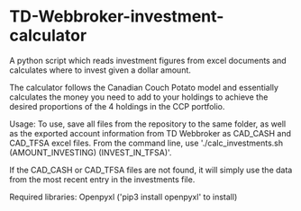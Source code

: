 # TD-Webbroker-investment-calculator
A python script which reads investment figures from excel documents and calculates where to invest given a dollar amount.

The calculator follows the Canadian Couch Potato model and essentially calculates the money you need to add to your holdings to achieve the desired proportions of the 4 holdings in the CCP portfolio.

Usage:
To use, save all files from the repository to the same folder, as well as the exported account information from TD Webbroker as CAD_CASH and CAD_TFSA excel files. From the command line, use './calc_investments.sh (AMOUNT_INVESTING) (INVEST_IN_TFSA)'.

If the CAD_CASH or CAD_TFSA files are not found, it will simply use the data from the most recent entry in the investments file.

Required libraries:
Openpyxl ('pip3 install openpyxl' to install)
